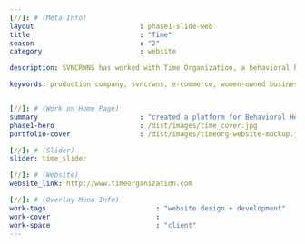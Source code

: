 ```yaml
---
[//]: # (Meta Info)
layout                          : phase1-slide-web
title 					        : "Time"
season				            : "2"
category 						: website

description: SVNCRWNS has worked with Time Organization, a behavioral health agency, to launch its platform sharing the services they offer in the mental health care space for youth and adults serving the state of Maryland.

keywords: production company, svncrwns, e-commerce, women-owned businesses, creative team, consulting, business operations, launch my brand, manage my brand, photography, videography, special projects


[//]: # (Work on Home Page)
summary                         : "created a platform for Behavioral Health organization, Time, to share their services within the healthcare space"
phase1-hero                     : /dist/images/time_cover.jpg
portfolio-cover 				: /dist/images/timeorg-website-mockup.jpg

[//]: # (Slider)
slider: time_slider

[//]: # (Website)
website_link: http://www.timeorganization.com

[//]: # (Overlay Menu Info)
work-tags 							: "website design + development"
work-cover							:
work-space 							: "client"
---
```

